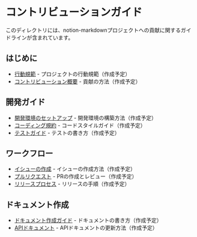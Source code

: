 # コントリビューションガイド

このディレクトリには、notion-markdownプロジェクトへの貢献に関するガイドラインが含まれています。

## はじめに

- [行動規範](./CODE_OF_CONDUCT.md) - プロジェクトの行動規範（作成予定）
- [コントリビューション概要](./CONTRIBUTING.md) - 貢献の方法（作成予定）

## 開発ガイド

- [開発環境のセットアップ](./development-setup.md) - 開発環境の構築方法（作成予定）
- [コーディング規約](./coding-style.md) - コードスタイルガイド（作成予定）
- [テストガイド](./testing.md) - テストの書き方（作成予定）

## ワークフロー

- [イシューの作成](./workflow/creating-issues.md) - イシューの作成方法（作成予定）
- [プルリクエスト](./workflow/pull-requests.md) - PRの作成とレビュー（作成予定）
- [リリースプロセス](./workflow/releases.md) - リリースの手順（作成予定）

## ドキュメント作成

- [ドキュメント作成ガイド](./documentation.md) - ドキュメントの書き方（作成予定）
- [APIドキュメント](./api-documentation.md) - APIドキュメントの更新方法（作成予定）
